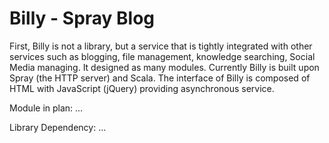 Billy - Spray Blog
==========

First, Billy is not a library, but a service that is tightly integrated with other services such as blogging, file management, knowledge searching, Social Media managing. It designed as many modules. Currently Billy is built upon Spray (the HTTP server) and Scala. The interface of Billy is composed of HTML with JavaScript (jQuery) providing asynchronous service.

Module in plan:
...

Library Dependency:
...
